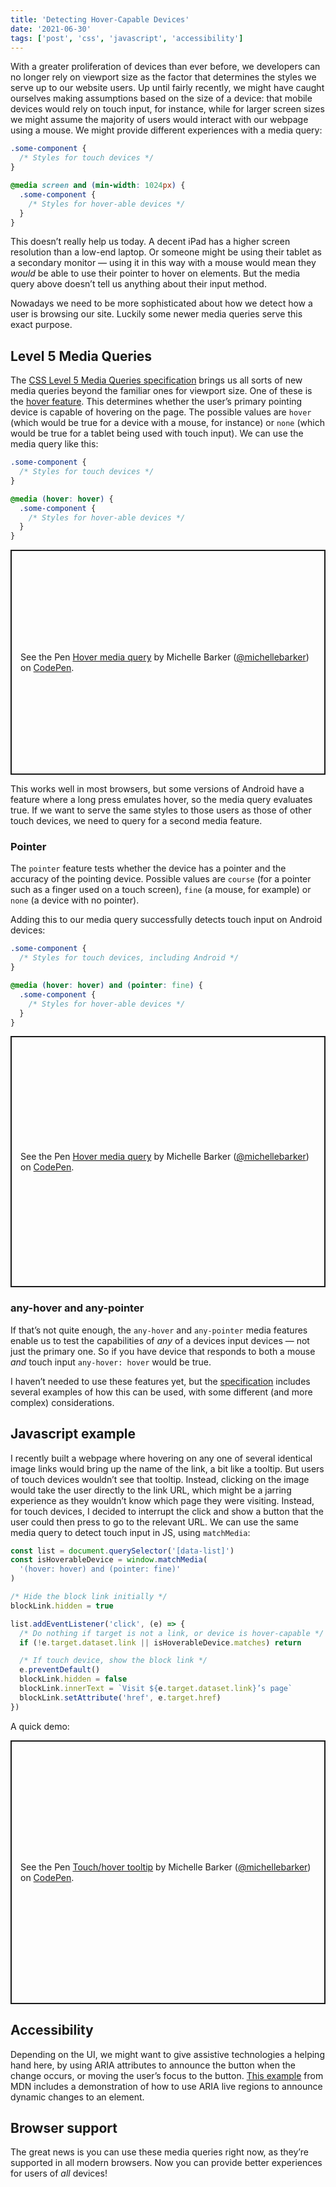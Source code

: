 ```yaml
---
title: 'Detecting Hover-Capable Devices'
date: '2021-06-30'
tags: ['post', 'css', 'javascript', 'accessibility']
---
```


With a greater proliferation of devices than ever before, we developers can no longer rely on viewport size as the factor that determines the styles we serve up to our website users. Up until fairly recently, we might have caught ourselves making assumptions based on the size of a device: that mobile devices would rely on touch input, for instance, while for larger screen sizes we might assume the majority of users would interact with our webpage using a mouse. We might provide different experiences with a media query:

```css
.some-component {
  /* Styles for touch devices */
}

@media screen and (min-width: 1024px) {
  .some-component {
    /* Styles for hover-able devices */
  }
}
```

This doesn’t really help us today. A decent iPad has a higher screen resolution than a low-end laptop. Or someone might be using their tablet as a secondary monitor — using it in this way with a mouse would mean they _would_ be able to use their pointer to hover on elements. But the media query above doesn’t tell us anything about their input method.

Nowadays we need to be more sophisticated about how we detect how a user is browsing our site. Luckily some newer media queries serve this exact purpose.

## Level 5 Media Queries

The [CSS Level 5 Media Queries specification](https://drafts.csswg.org/mediaqueries-5) brings us all sorts of new media queries beyond the familiar ones for viewport size. One of these is the [hover feature](https://www.w3.org/TR/mediaqueries-5/#hover). This determines whether the user’s primary pointing device is capable of hovering on the page. The possible values are `hover` (which would be true for a device with a mouse, for instance) or `none` (which would be true for a tablet being used with touch input). We can use the media query like this:

```css
.some-component {
  /* Styles for touch devices */
}

@media (hover: hover) {
  .some-component {
    /* Styles for hover-able devices */
  }
}
```

<p class="codepen" data-height="360" data-default-tab="html,result" data-slug-hash="jOmNbgW" data-user="michellebarker" style="height: 360px; box-sizing: border-box; display: flex; align-items: center; justify-content: center; border: 2px solid; margin: 1em 0; padding: 1em;">
  <span>See the Pen <a href="https://codepen.io/michellebarker/pen/jOmNbgW">
  Hover media query</a> by Michelle Barker (<a href="https://codepen.io/michellebarker">@michellebarker</a>)
  on <a href="https://codepen.io">CodePen</a>.</span>
</p>
<script async src="https://cpwebassets.codepen.io/assets/embed/ei.js"></script>

This works well in most browsers, but some versions of Android have a feature where a long press emulates hover, so the media query evaluates true. If we want to serve the same styles to those users as those of other touch devices, we need to query for a second media feature.

### Pointer

The `pointer` feature tests whether the device has a pointer and the accuracy of the pointing device. Possible values are `course` (for a pointer such as a finger used on a touch screen), `fine` (a mouse, for example) or `none` (a device with no pointer).

Adding this to our media query successfully detects touch input on Android devices:

```css
.some-component {
  /* Styles for touch devices, including Android */
}

@media (hover: hover) and (pointer: fine) {
  .some-component {
    /* Styles for hover-able devices */
  }
}
```

<p class="codepen" data-height="402" data-default-tab="html,result" data-slug-hash="NWjKxKP" data-user="michellebarker" style="height: 402px; box-sizing: border-box; display: flex; align-items: center; justify-content: center; border: 2px solid; margin: 1em 0; padding: 1em;">
  <span>See the Pen <a href="https://codepen.io/michellebarker/pen/NWjKxKP">
  Hover media query</a> by Michelle Barker (<a href="https://codepen.io/michellebarker">@michellebarker</a>)
  on <a href="https://codepen.io">CodePen</a>.</span>
</p>
<script async src="https://cpwebassets.codepen.io/assets/embed/ei.js"></script>

### any-hover and any-pointer

If that’s not quite enough, the `any-hover` and `any-pointer` media features enable us to test the capabilities of _any_ of a devices input devices — not just the primary one. So if you have device that responds to both a mouse _and_ touch input `any-hover: hover` would be true.

I haven’t needed to use these features yet, but the [specification](https://www.w3.org/TR/mediaqueries-5/#any-input) includes several examples of how this can be used, with some different (and more complex) considerations.

## Javascript example

I recently built a webpage where hovering on any one of several identical image links would bring up the name of the link, a bit like a tooltip. But users of touch devices wouldn’t see that tooltip. Instead, clicking on the image would take the user directly to the link URL, which might be a jarring experience as they wouldn’t know which page they were visiting. Instead, for touch devices, I decided to interrupt the click and show a button that the user could then press to go to the relevant URL. We can use the same media query to detect touch input in JS, using `matchMedia`:

```js
const list = document.querySelector('[data-list]')
const isHoverableDevice = window.matchMedia(
  '(hover: hover) and (pointer: fine)'
)

/* Hide the block link initially */
blockLink.hidden = true

list.addEventListener('click', (e) => {
  /* Do nothing if target is not a link, or device is hover-capable */
  if (!e.target.dataset.link || isHoverableDevice.matches) return

  /* If touch device, show the block link */
  e.preventDefault()
  blockLink.hidden = false
  blockLink.innerText = `Visit ${e.target.dataset.link}’s page`
  blockLink.setAttribute('href', e.target.href)
})
```

A quick demo:

<p class="codepen" data-height="422" data-default-tab="html,result" data-slug-hash="rNmBxpJ" data-user="michellebarker" style="height: 422px; box-sizing: border-box; display: flex; align-items: center; justify-content: center; border: 2px solid; margin: 1em 0; padding: 1em;">
  <span>See the Pen <a href="https://codepen.io/michellebarker/pen/rNmBxpJ">
  Touch/hover tooltip</a> by Michelle Barker (<a href="https://codepen.io/michellebarker">@michellebarker</a>)
  on <a href="https://codepen.io">CodePen</a>.</span>
</p>
<script async src="https://cpwebassets.codepen.io/assets/embed/ei.js"></script>

## Accessibility

Depending on the UI, we might want to give assistive technologies a helping hand here, by using ARIA attributes to announce the button when the change occurs, or moving the user’s focus to the button. [This example](https://developer.mozilla.org/en-US/docs/Web/Accessibility/ARIA/ARIA_Live_Regions) from MDN includes a demonstration of how to use ARIA live regions to announce dynamic changes to an element.

## Browser support

The great news is you can use these media queries right now, as they’re supported in all modern browsers. Now you can provide better experiences for users of _all_ devices!

